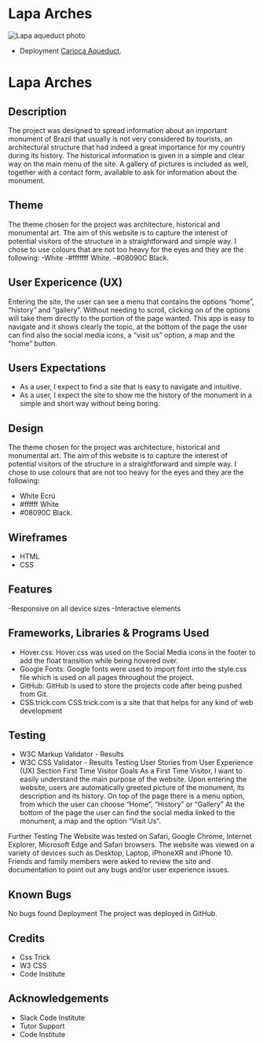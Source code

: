 # Lapa Arches
![Lapa aqueduct photo](https://github.com/karinamellor/lapa-arches/assets/74268139/b73d14a0-5eae-4b5f-a473-fa120e3a4c86)

- Deployment [Carioca Aqueduct](https://karinamellor.github.io/lapa-arches/index.html).

<h1>Lapa Arches</h1>

## Description

The project was designed to spread information about an important monument of Brazil that usually is not very considered by tourists, an architectural structure that had indeed a great importance for my country during its history.  The historical information is given in a simple and clear way on the main menu of the site. A gallery of pictures is included as well, together with a contact form, available to ask for information about the monument.

## Theme

The theme chosen for the project was architecture, historical and monumental art.
The aim of this website is to capture the interest of potential visitors of the structure in a straightforward and simple way.
I chose to use colours that are not too heavy for the eyes and they are the following:
-White
-#fffffff  White.
-#08090C Black.

##  User Expericence (UX)

Entering the site, the user can see a menu that contains the options “home”, “history” and “gallery”.
Without needing to scroll, clicking on of the options will take them directly to the portion of the page wanted. 
This app is easy to navigate and it shows clearly the topic, at the bottom of the page the user can find also the social media icons, a “visit us” option, a map and the “home” button.

## Users Expectations
- As a user, I expect to find a site that is easy to navigate and intuitive.
- As a user, I expect the site to show me the history of the monument in a simple and short way without being boring.


## Design

The theme chosen for the project was architecture, historical and monumental art. 
The aim of this website is to capture the interest of potential visitors of the structure in a straightforward and simple way. 
I chose to use colours that are not too heavy for the eyes and they are the following:
- White Ecrú
- #ffffff White
- #08090C Black.

## Wireframes
- HTML
- CSS

## Features
-Responsive on all device sizes
-Interactive elements

## Frameworks, Libraries & Programs Used
- Hover.css:
Hover.css was used on the Social Media icons in the footer to add the float transition while being hovered over.
- Google Fonts:
Google fonts were used to import  font into the style.css file which is used on all pages throughout the project.
- GitHub:
GitHub is used to store the projects code after being pushed from Git.
- CSS.trick.com
CSS.trick.com is a site that that helps for any kind of web development

## Testing
- W3C Markup Validator - Results
- W3C CSS Validator - Results
Testing User Stories from User Experience (UX) Section
First Time Visitor Goals
As a First Time Visitor, I want to easily understand the main purpose of the website.
Upon entering the website, users are automatically greeted picture of the monument, its description and its history.
On top of the page there is a menu option, from which the user can choose “Home”, “History” or “Gallery”
At the bottom of the page the user can find the social media linked to the monument, a map and the option “Visit Us”.

Further Testing
The Website was tested on Safari, Google Chrome, Internet Explorer, Microsoft Edge and Safari browsers.
The website was viewed on a variety of devices such as Desktop, Laptop, iPhoneXR and iPhone 10.
Friends and family members were asked to review the site and documentation to point out any bugs and/or user experience issues.

## Known Bugs
No bugs found
Deployment
The project was deployed in GitHub.

## Credits
- Css Trick
- W3 CSS
- Code Institute

## Acknowledgements
- Slack Code Institute
- Tutor Support
- Code Institute